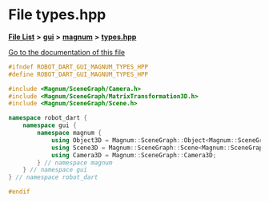 

# File types.hpp

[**File List**](files.md) **>** [**gui**](dir_6a9d4b7ec29c938d1d9a486c655cfc8a.md) **>** [**magnum**](dir_5d18adecbc10cabf3ca51da31f2acdd1.md) **>** [**types.hpp**](types_8hpp.md)

[Go to the documentation of this file](types_8hpp.md)


```C++
#ifndef ROBOT_DART_GUI_MAGNUM_TYPES_HPP
#define ROBOT_DART_GUI_MAGNUM_TYPES_HPP

#include <Magnum/SceneGraph/Camera.h>
#include <Magnum/SceneGraph/MatrixTransformation3D.h>
#include <Magnum/SceneGraph/Scene.h>

namespace robot_dart {
    namespace gui {
        namespace magnum {
            using Object3D = Magnum::SceneGraph::Object<Magnum::SceneGraph::MatrixTransformation3D>;
            using Scene3D = Magnum::SceneGraph::Scene<Magnum::SceneGraph::MatrixTransformation3D>;
            using Camera3D = Magnum::SceneGraph::Camera3D;
        } // namespace magnum
    } // namespace gui
} // namespace robot_dart

#endif
```


